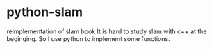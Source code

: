 # python-slam
reimplementation of slam book
It is hard to study slam with c++ at the beginging. So I use python to implement some functions.
